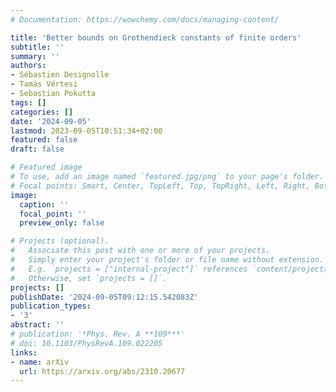 ```yaml
---
# Documentation: https://wowchemy.com/docs/managing-content/

title: 'Better bounds on Grothendieck constants of finite orders'
subtitle: ''
summary: ''
authors:
- Sébastien Designolle
- Tamás Vértesi
- Sebastian Pokutta
tags: []
categories: []
date: '2024-09-05'
lastmod: 2023-09-05T10:51:34+02:00
featured: false
draft: false

# Featured image
# To use, add an image named `featured.jpg/png` to your page's folder.
# Focal points: Smart, Center, TopLeft, Top, TopRight, Left, Right, BottomLeft, Bottom, BottomRight.
image:
  caption: ''
  focal_point: ''
  preview_only: false

# Projects (optional).
#   Associate this post with one or more of your projects.
#   Simply enter your project's folder or file name without extension.
#   E.g. `projects = ["internal-project"]` references `content/project/deep-learning/index.md`.
#   Otherwise, set `projects = []`.
projects: []
publishDate: '2024-09-05T09:12:15.542083Z'
publication_types:
- '3'
abstract: ''
# publication: '*Phys. Rev. A **109***'
# doi: 10.1103/PhysRevA.109.022205
links:
- name: arXiv
  url: https://arxiv.org/abs/2310.20677
---
```

